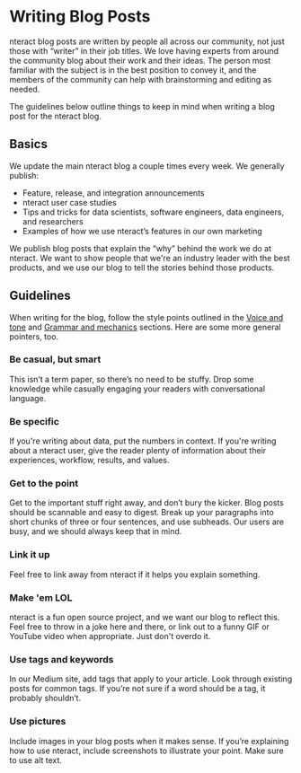 # Writing Blog Posts

nteract blog posts are written by people all across our community, not just those with “writer” in their job titles. We love having experts from around the community blog about their work and their ideas. The person most familiar with the subject is in the best position to convey it, and the members of the community can help with brainstorming and editing as needed.

The guidelines below outline things to keep in mind when writing a blog post for the nteract blog.

## Basics

We update the main nteract blog a couple times every week. We generally publish:

* Feature, release, and integration announcements
* nteract user case studies
* Tips and tricks for data scientists, software engineers, data engineers, and researchers
* Examples of how we use nteract’s features in our own marketing

We publish blog posts that explain the “why” behind the work we do at nteract. We want to show people that we're an industry leader with the best products, and we use our blog to tell the stories behind those products.

## Guidelines

When writing for the blog, follow the style points outlined in the [Voice and tone](/voice-and-tone.md) and [Grammar and mechanics](/grammar-and-mechanics.md) sections. Here are some more general pointers, too.

### Be casual, but smart
This isn’t a term paper, so there’s no need to be stuffy. Drop some knowledge while casually engaging your readers with conversational language.

### Be specific
If you're writing about data, put the numbers in context. If you're writing about a nteract user, give the reader plenty of information about their experiences, workflow, results, and values.

### Get to the point
Get to the important stuff right away, and don’t bury the kicker. Blog posts should be scannable and easy to digest. Break up your paragraphs into short chunks of three or four sentences, and use subheads. Our users are busy, and we should always keep that in mind.

### Link it up
Feel free to link away from nteract if it helps you explain something.

### Make 'em LOL
nteract is a fun open source project, and we want our blog to reflect this. Feel free to throw in a joke here and there, or link out to a funny GIF or YouTube video when appropriate. Just don't overdo it.

### Use tags and keywords
In our Medium site, add tags that apply to your article. Look through existing posts for common tags. If you’re not sure if a word should be a tag, it probably shouldn’t.

### Use pictures
Include images in your blog posts when it makes sense. If you’re explaining how to use nteract, include screenshots to illustrate your point. Make sure to use alt text.
